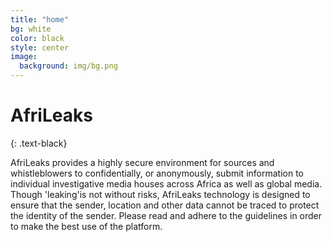 ```yaml
---
title: "home"
bg: white
color: black
style: center
image:
  background: img/bg.png
---
```


# AfriLeaks
{: .text-black}


AfriLeaks provides a highly secure environment for sources and whistleblowers to confidentially, or anonymously, submit information to individual investigative media houses across Africa as well as global media. Though 'leaking'is not without risks, AfriLeaks technology is designed to ensure that the sender, location and other data cannot be traced to protect the identity of the sender. Please read and adhere to the guidelines in order to make the best use of the platform.